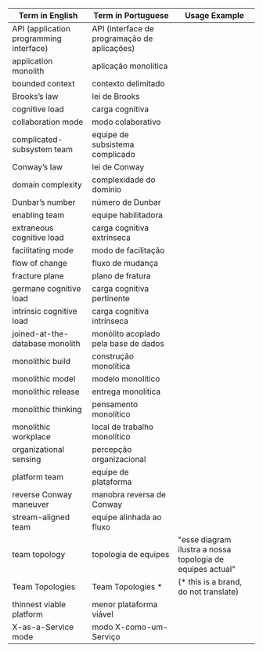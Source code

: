 | Term in English | Term in Portuguese | Usage Example |
| --------------- | --------------- | ------------- |
| API (application programming interface) | API (interface de programação de aplicações) | |
| application monolith | aplicação monolítica | |
| bounded context | contexto delimitado | |
| Brooks’s law | lei de Brooks | |
| cognitive load | carga cognitiva | |
| collaboration mode | modo colaborativo | |
| complicated-subsystem team | equipe de subsistema complicado | |
| Conway’s law | lei de Conway | |
| domain complexity | complexidade do domínio | |
| Dunbar’s number | número de Dunbar | |
| enabling team | equipe habilitadora | |
| extraneous cognitive load | carga cognitiva extrínseca | |
| facilitating mode | modo de facilitação | |
| flow of change | fluxo de mudança | |
| fracture plane | plano de fratura | |
| germane cognitive load | carga cognitiva pertinente | |
| intrinsic cognitive load | carga cognitiva intrínseca | |
| joined-at-the-database monolith | monólito acoplado pela base de dados | |
| monolithic build | construção monolítica | |
| monolithic model | modelo monolítico | |
| monolithic release | entrega monolítica | |
| monolithic thinking | pensamento monolítico | |
| monolithic workplace | local de trabalho monolítico | |
| organizational sensing | percepção organizacional | |
| platform team | equipe de plataforma | |
| reverse Conway maneuver | manobra reversa de Conway | |
| stream-aligned team | equipe alinhada ao fluxo | |
| team topology | topologia de equipes | "esse diagram ilustra a nossa topologia de equipes actual" |
| Team Topologies | Team Topologies * | (* this is a brand, do not translate) |
| thinnest viable platform | menor plataforma viável | |
| X-as-a-Service mode | modo X-como-um-Serviço | |
